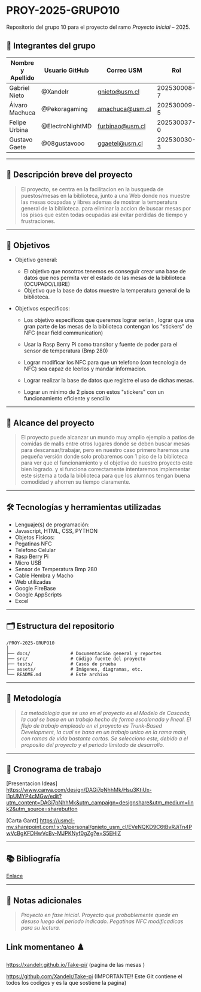 # PROY-2025-GRUPO10

Repositorio del grupo 10 para el proyecto del ramo *Proyecto Inicial* – 2025.

## 👥 Integrantes del grupo

| Nombre y Apellido | Usuario GitHub | Correo USM               | Rol          |
| ----------------- | -------------- | ------------------------ | ------------ |
| Gabriel   Nieto   | @Xandelr       | gnieto@usm.cl            | 202530008-7  |
| Álvaro    Machuca | @Pekoragaming  | amachuca@usm.cl          | 202530009-5  |
| Felipe    Urbina  | @ElectroNightMD| furbinao@usm.cl          | 202530037-0  |
| Gustavo   Gaete   | @08gustavooo   | ggaetel@usm.cl           | 202530030-3  |

---

## 📝 Descripción breve del proyecto
> El proyecto, se centra en la facilitacion en la busqueda de puestos/mesas en la biblioteca, junto a una Web donde nos muestre las mesas ocupadas y libres ademas de mostrar la temperatura general de la biblioteca. para eliminar la accion de buscar mesas por los pisos que esten todas ocupadas asi evitar perdidas de tiempo y frustraciones.
---

## 🎯 Objetivos

- Objetivo general:
  - El objetivo que nosotros tenemos es conseguir crear una base de datos que nos permita ver el estado de las mesas de la biblioteca (OCUPADO/LIBRE)
  - Objetivo que la base de datos muestre la temperatura general de la biblioteca.
  
- Objetivos específicos:
  - Los objetivo especificos que queremos lograr serian , lograr que una gran parte de las mesas de la biblioteca contengan los "stickers" de NFC (near field communication)

  - Usar la Rasp Berry Pi como transitor y fuente de poder para el sensor de temperatura (Bmp 280) 

  - Lograr modificar los NFC para que un telefono (con tecnologia de NFC) sea capaz de leerlos y mandar informacion.

  - Lograr realizar la base de datos que registre el uso de dichas mesas.

  - Lograr un minimo de 2 pisos con estos "stickers" con un funcionamiento eficiente y sencillo
---

## 🧩 Alcance del proyecto

> El proyecto puede alcanzar un mundo muy amplio ejemplo a patios de comidas de malls entre otros lugares donde se deben buscar mesas para descansar/trabajar, pero en nuestro caso primero haremos una pequeña versión donde solo probaremos con 1 piso de la biblioteca para ver que el funcionamiento y el objetivo de nuestro proyecto este bien logrado. y si funciona correctamente intentaremos implementar este sistema a toda la biblioteca para que los alumnos tengan buena comodidad y ahorren su tiempo claramente.

---

## 🛠️ Tecnologías y herramientas utilizadas

- Lenguaje(s) de programación:
- Javascript, HTML, CSS, PYTHON
- Objetos Físicos:
- Pegatinas NFC
- Telefono Celular
- Rasp Berry Pi
- Micro USB
- Sensor de Temperatura Bmp 280
- Cable Hembra y Macho
- Web utilizadas
- Google FireBase
- Google AppScripts
- Excel

---

## 🗂️ Estructura del repositorio

```
/PROY-2025-GRUPO10
│
├── docs/               # Documentación general y reportes
├── src/                # Código fuente del proyecto
├── tests/              # Casos de prueba
├── assets/             # Imágenes, diagramas, etc.
└── README.md           # Este archivo
```

---

## 🧪 Metodología

> *La metodologia que se uso en el proyecto es el Modelo de Cascada, la cual se basa en un trabajo hecho de forma escalonada y lineal. El flujo de trabajo empleado en el proyecto es Trunk-Based Development, la cual se basa en un trabajo unico en la rama main, con ramas de vida bastante cortas. Se selecciono este, debido a el proposito del proyecto y el periodo limitado de desarrollo.*

---

## 📅 Cronograma de trabajo

[Presentacion Ideas] https://www.canva.com/design/DAGi7pNhhMk/Hsu3KtiUx-I1pUMYP4cMGw/edit?utm_content=DAGi7pNhhMk&utm_campaign=designshare&utm_medium=link2&utm_source=sharebutton  

[Carta Gantt] https://usmcl-my.sharepoint.com/:x:/g/personal/gnieto_usm_cl/EVeNQKD9C6tBvRJiTn4PwVcBgKFDHwVcBv-MJPKNyf0gZg?e=S5EHIZ 

---

## 📚 Bibliografía

[Enlace](https://google.com)

---

## 📌 Notas adicionales

> *Proyecto en fase inicial. Proyecto que probablemente quede en desuso luego del periodo indicado. Pegatinas NFC modificadicas para su lectura.*

## Link momentaneo ♟️

https://xandelr.github.io/Take-pi/
(pagina de las mesas )

https://github.com/Xandelr/Take-pi
(IMPORTANTE!! Este Git contiene el todos los codigos y es la que sostiene la pagina)
